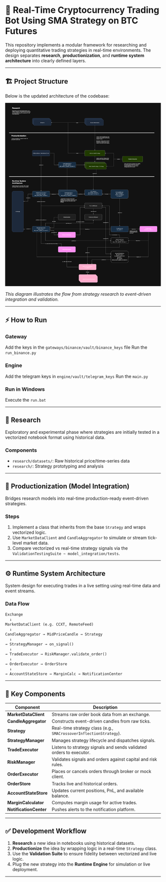 
# 🧠  Real-Time Cryptocurrency Trading Bot Using SMA Strategy on BTC Futures 

This repository implements a modular framework for researching and deploying quantitative trading strategies in real-time environments. The design separates **research**, **productionization**, and **runtime system architecture** into clearly defined layers.

---

## 🏗️ Project Structure

Below is the updated architecture of the codebase:

![Architecture Diagram](QF635.png)

*This diagram illustrates the flow from strategy research to event-driven integration and validation.*

---

## ⚡ How to Run

### Gateway
Add the keys in the `gateways/binance/vault/binance_keys` file
Run the `run_binance.py`
### Engine
Add the telegram keys in `engine/vault/telegram_keys`
Run the `main.py`
### Run in Windows
Execute the `run.bat`

---

## 🧪 Research

Exploratory and experimental phase where strategies are initially tested in a vectorized notebook format using historical data.

### Components
- `research/datasets/`: Raw historical price/time-series data
- `research/`: Strategy prototyping and analysis

---

## 🚀 Productionization (Model Integration)

Bridges research models into real-time production-ready event-driven strategies.

### Steps
1. Implement a class that inherits from the base `Strategy` and wraps vectorized logic.
2. Use `MarketDataClient` and `CandleAggregator` to simulate or stream tick-level market data.
3. Compare vectorized vs real-time strategy signals via the `ValidationTestingSuite ~ model_integration/tests`.

---

## ⚙️ Runtime System Architecture

System design for executing trades in a live setting using real-time data and event streams.

### Data Flow
```
Exchange
  ↓
MarketDataClient (e.g. CCXT, RemoteFeed)
  ↓
CandleAggregator → MidPriceCandle → Strategy
  ↓
→ StrategyManager → on_signal()
  ↓
→ TradeExecutor → RiskManager.validate_order()
  ↓
→ OrderExecutor → OrderStore
  ↓
→ AccountStateStore → MarginCalc → NotificationCenter
```

---

## 🧩 Key Components

| Component                | Description                                                                 |
|--------------------------|-----------------------------------------------------------------------------|
| **MarketDataClient**     | Streams raw order book data from an exchange.                              |
| **CandleAggregator**     | Constructs event-driven candles from raw ticks.                            |
| **Strategy**             | Real-time strategy class (e.g., `SMACrossoverInflectionStrategy`).         |
| **StrategyManager**      | Manages strategy lifecycle and dispatches signals.                         |
| **TradeExecutor**        | Listens to strategy signals and sends validated orders to executor.        |
| **RiskManager**          | Validates signals and orders against capital and risk rules.               |
| **OrderExecutor**        | Places or cancels orders through broker or mock client.                    |
| **OrderStore**           | Tracks live and historical orders.                                         |
| **AccountStateStore**    | Updates current positions, PnL, and available balance.                     |
| **MarginCalculator**     | Computes margin usage for active trades.                                   |
| **NotificationCenter**   | Pushes alerts to the notification platform.                                |

---

## ✅ Development Workflow

1. **Research** a new idea in notebooks using historical datasets.
2. **Productionize** the idea by wrapping logic in a real-time `Strategy` class.
3. Use the **Validation Suite** to ensure fidelity between vectorized and live logic.
4. Plug the new strategy into the **Runtime Engine** for simulation or live deployment.

---


